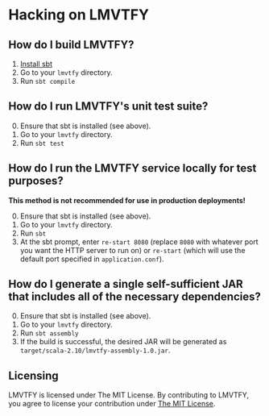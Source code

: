 Hacking on LMVTFY
=================
## How do I build LMVTFY?
1. [Install sbt](http://www.scala-sbt.org/download.html)
2. Go to your `lmvtfy` directory.
3. Run `sbt compile`

## How do I run LMVTFY's unit test suite?
0. Ensure that sbt is installed (see above).
1. Go to your `lmvtfy` directory.
2. Run `sbt test`

## How do I run the LMVTFY service locally for test purposes?
**This method is not recommended for use in production deployments!**

0. Ensure that sbt is installed (see above).
1. Go to your `lmvtfy` directory.
2. Run `sbt`
3. At the sbt prompt, enter `re-start 8080` (replace `8080` with whatever port you want the HTTP server to run on) or `re-start` (which will use the default port specified in `application.conf`).

## How do I generate a single self-sufficient JAR that includes all of the necessary dependencies?
0. Ensure that sbt is installed (see above).
1. Go to your `lmvtfy` directory.
2. Run `sbt assembly`
3. If the build is successful, the desired JAR will be generated as `target/scala-2.10/lmvtfy-assembly-1.0.jar`.

## Licensing
LMVTFY is licensed under The MIT License. By contributing to LMVTFY, you agree to license your contribution under [The MIT License](https://github.com/cvrebert/lmvtfy/blob/master/LICENSE.txt).
